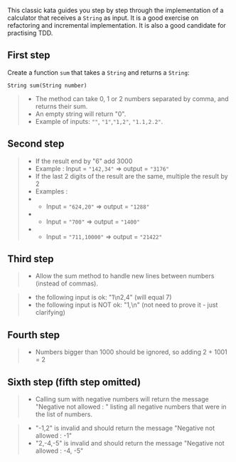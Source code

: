 

This classic kata guides you step by step through the implementation of a calculator that receives a `String` as input.
It is a good exercise on refactoring and incremental implementation. It is also a good candidate for practising TDD.

## First step 

Create a function `sum` that takes a `String` and returns a `String`:

    String sum(String number)

>* The method can take 0, 1 or 2 numbers separated by comma, and returns their sum.
>* An empty string will return "0".
>* Example of inputs: `""`, `"1"`,`"1,2"`, `"1.1,2.2"`.

## Second step

>* If the result end by "6" add 3000
>* Example : Input = `"142,34"` => output = `"3176"`
>* If the last 2 digits of the result are the same, multiple the result by 2
>* Examples :
>* * Input =  `"624,20"` => output = `"1288"`
>* * Input =  `"700"` => output = `"1400"`
>* * Input =  `"711,10000"` => output = `"21422"`

## Third step

>* Allow the sum method to handle new lines between numbers (instead of commas).

>* the following input is ok: "1\n2,4" (will equal 7)
>* the following input is NOT ok: "1,\n" (not need to prove it - just clarifying)

## Fourth step
>* Numbers bigger than 1000 should be ignored, so adding 2 + 1001 = 2

## Sixth step (fifth step omitted)

>* Calling sum with negative numbers will return the message "Negative not allowed : " listing all negative numbers that were in the list of numbers.

>* "-1,2" is invalid and should return the message "Negative not allowed : -1"
>* "2,-4,-5" is invalid and should return the message "Negative not allowed : -4, -5"